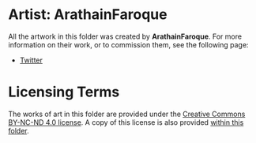 # Artist: ArathainFaroque

All the artwork in this folder was created by **ArathainFaroque**. For more information on their work, or to 
commission them, see the following page:

* [Twitter](https://twitter.com/arathainfarqoe)

# Licensing Terms

The works of art in this folder are provided under the 
[Creative Commons BY-NC-ND 4.0 license](https://creativecommons.org/licenses/by-nc-nd/4.0/). A copy of this license is
also provided [within this folder](./LICENSE.md).
